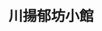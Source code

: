 ---
title: "川揚郁坊小館"
description: "川揚郁坊小館"
layout: shop
keywords:
  - 美食競賽
  - 台灣美食
  - 美食精選
datePublished: "2025-06-30"
dateModified: "2025-07-02"
city: "台北市"
district: "中正區"
address: "台北市中正區延平南路163巷2號"
phone: "0223311117"
geo: "25.03504999206272, 121.50792876911677"
google_map: "https://maps.app.goo.gl/h1mtBDCE8Jdm22aP6"
footinder: "https://footinder.com.tw/%E5%8F%B0%E5%8C%97%E5%B8%82%E4%B8%AD%E6%AD%A3%E5%8D%80/7460/"
official: "https://www.facebook.com/yufang.restaurant/"
award:
  - name: "500盤"
    year: "2024"
    entries:
      - dishes:
          - "蔥開煨麵"

---
